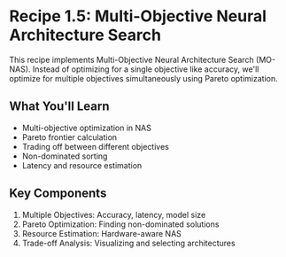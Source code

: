 # Recipe 1.5: Multi-Objective Neural Architecture Search

This recipe implements Multi-Objective Neural Architecture Search (MO-NAS). Instead of optimizing for a single objective like accuracy, we'll optimize for multiple objectives simultaneously using Pareto optimization.

## What You'll Learn
- Multi-objective optimization in NAS
- Pareto frontier calculation
- Trading off between different objectives
- Non-dominated sorting
- Latency and resource estimation

## Key Components
1. Multiple Objectives: Accuracy, latency, model size
2. Pareto Optimization: Finding non-dominated solutions
3. Resource Estimation: Hardware-aware NAS
4. Trade-off Analysis: Visualizing and selecting architectures

